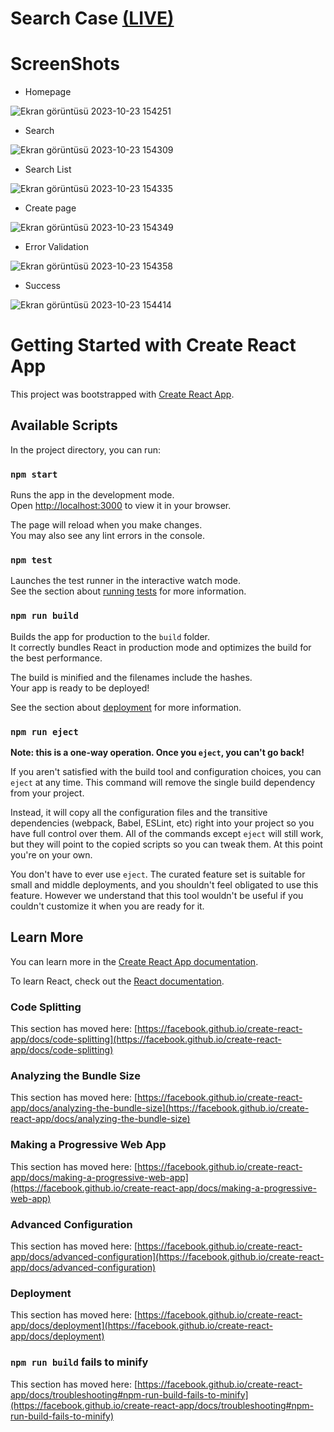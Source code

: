# Search Case [(LIVE)](https://burhansaglanmak-search-case.netlify.app/)

# ScreenShots

  - Homepage

![Ekran görüntüsü 2023-10-23 154251](https://github.com/BurhanSaglanmak/Search-Case/assets/104764065/e543366b-cc5e-4359-b589-7fdb9ed8385b)

  - Search

![Ekran görüntüsü 2023-10-23 154309](https://github.com/BurhanSaglanmak/Search-Case/assets/104764065/5563f20b-e1ff-4376-9f82-fff782efef40)

  - Search List

![Ekran görüntüsü 2023-10-23 154335](https://github.com/BurhanSaglanmak/Search-Case/assets/104764065/d36ee4de-ac77-42ed-afa7-d3aea3bbdd0d)

  - Create page

![Ekran görüntüsü 2023-10-23 154349](https://github.com/BurhanSaglanmak/Search-Case/assets/104764065/322659e6-2ccd-4a8a-8c3f-6b77b3682d6a)

  - Error Validation

![Ekran görüntüsü 2023-10-23 154358](https://github.com/BurhanSaglanmak/Search-Case/assets/104764065/c17ef0a7-4e2b-44f8-b526-50f6eb174839)

  - Success

![Ekran görüntüsü 2023-10-23 154414](https://github.com/BurhanSaglanmak/Search-Case/assets/104764065/3ab6aa6d-b224-4cbb-b632-71e7af9238a2)


# Getting Started with Create React App

This project was bootstrapped with [Create React App](https://github.com/facebook/create-react-app).

## Available Scripts

In the project directory, you can run:

### `npm start`

Runs the app in the development mode.\
Open [http://localhost:3000](http://localhost:3000) to view it in your browser.

The page will reload when you make changes.\
You may also see any lint errors in the console.

### `npm test`

Launches the test runner in the interactive watch mode.\
See the section about [running tests](https://facebook.github.io/create-react-app/docs/running-tests) for more information.

### `npm run build`

Builds the app for production to the `build` folder.\
It correctly bundles React in production mode and optimizes the build for the best performance.

The build is minified and the filenames include the hashes.\
Your app is ready to be deployed!

See the section about [deployment](https://facebook.github.io/create-react-app/docs/deployment) for more information.

### `npm run eject`

**Note: this is a one-way operation. Once you `eject`, you can't go back!**

If you aren't satisfied with the build tool and configuration choices, you can `eject` at any time. This command will remove the single build dependency from your project.

Instead, it will copy all the configuration files and the transitive dependencies (webpack, Babel, ESLint, etc) right into your project so you have full control over them. All of the commands except `eject` will still work, but they will point to the copied scripts so you can tweak them. At this point you're on your own.

You don't have to ever use `eject`. The curated feature set is suitable for small and middle deployments, and you shouldn't feel obligated to use this feature. However we understand that this tool wouldn't be useful if you couldn't customize it when you are ready for it.

## Learn More

You can learn more in the [Create React App documentation](https://facebook.github.io/create-react-app/docs/getting-started).

To learn React, check out the [React documentation](https://reactjs.org/).

### Code Splitting

This section has moved here: [https://facebook.github.io/create-react-app/docs/code-splitting](https://facebook.github.io/create-react-app/docs/code-splitting)

### Analyzing the Bundle Size

This section has moved here: [https://facebook.github.io/create-react-app/docs/analyzing-the-bundle-size](https://facebook.github.io/create-react-app/docs/analyzing-the-bundle-size)

### Making a Progressive Web App

This section has moved here: [https://facebook.github.io/create-react-app/docs/making-a-progressive-web-app](https://facebook.github.io/create-react-app/docs/making-a-progressive-web-app)

### Advanced Configuration

This section has moved here: [https://facebook.github.io/create-react-app/docs/advanced-configuration](https://facebook.github.io/create-react-app/docs/advanced-configuration)

### Deployment

This section has moved here: [https://facebook.github.io/create-react-app/docs/deployment](https://facebook.github.io/create-react-app/docs/deployment)

### `npm run build` fails to minify

This section has moved here: [https://facebook.github.io/create-react-app/docs/troubleshooting#npm-run-build-fails-to-minify](https://facebook.github.io/create-react-app/docs/troubleshooting#npm-run-build-fails-to-minify)
